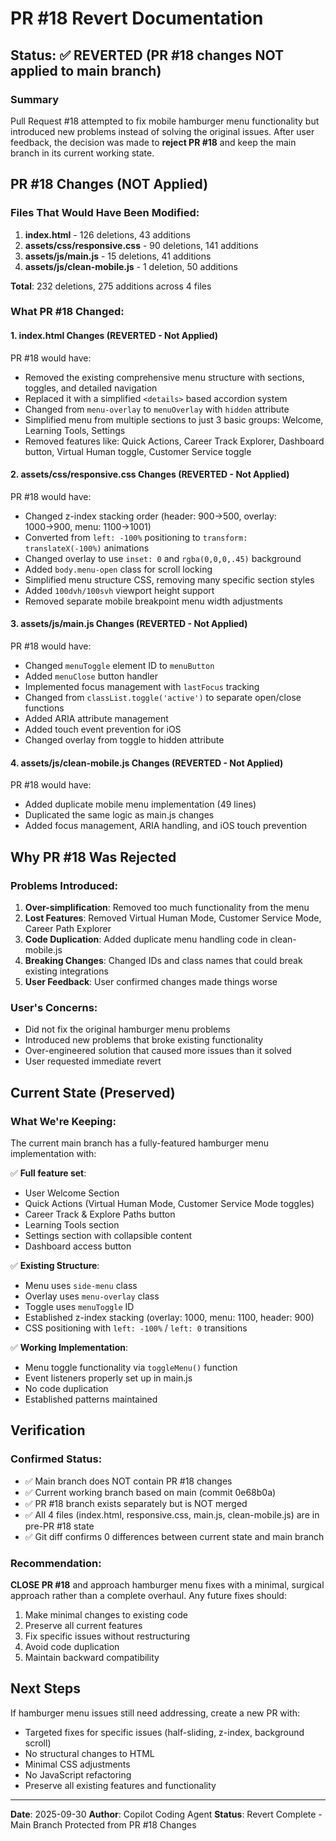 # PR #18 Revert Documentation

## Status: ✅ REVERTED (PR #18 changes NOT applied to main branch)

### Summary
Pull Request #18 attempted to fix mobile hamburger menu functionality but introduced new problems instead of solving the original issues. After user feedback, the decision was made to **reject PR #18** and keep the main branch in its current working state.

## PR #18 Changes (NOT Applied)

### Files That Would Have Been Modified:
1. **index.html** - 126 deletions, 43 additions
2. **assets/css/responsive.css** - 90 deletions, 141 additions  
3. **assets/js/main.js** - 15 deletions, 41 additions
4. **assets/js/clean-mobile.js** - 1 deletion, 50 additions

**Total**: 232 deletions, 275 additions across 4 files

### What PR #18 Changed:

#### 1. index.html Changes (REVERTED - Not Applied)
PR #18 would have:
- Removed the existing comprehensive menu structure with sections, toggles, and detailed navigation
- Replaced it with a simplified `<details>` based accordion system
- Changed from `menu-overlay` to `menuOverlay` with `hidden` attribute
- Simplified menu from multiple sections to just 3 basic groups: Welcome, Learning Tools, Settings
- Removed features like: Quick Actions, Career Track Explorer, Dashboard button, Virtual Human toggle, Customer Service toggle

#### 2. assets/css/responsive.css Changes (REVERTED - Not Applied)
PR #18 would have:
- Changed z-index stacking order (header: 900→500, overlay: 1000→900, menu: 1100→1001)
- Converted from `left: -100%` positioning to `transform: translateX(-100%)` animations
- Changed overlay to use `inset: 0` and `rgba(0,0,0,.45)` background
- Added `body.menu-open` class for scroll locking
- Simplified menu structure CSS, removing many specific section styles
- Added `100dvh/100svh` viewport height support
- Removed separate mobile breakpoint menu width adjustments

#### 3. assets/js/main.js Changes (REVERTED - Not Applied)
PR #18 would have:
- Changed `menuToggle` element ID to `menuButton`
- Added `menuClose` button handler
- Implemented focus management with `lastFocus` tracking
- Changed from `classList.toggle('active')` to separate open/close functions
- Added ARIA attribute management
- Added touch event prevention for iOS
- Changed overlay from toggle to hidden attribute

#### 4. assets/js/clean-mobile.js Changes (REVERTED - Not Applied)
PR #18 would have:
- Added duplicate mobile menu implementation (49 lines)
- Duplicated the same logic as main.js changes
- Added focus management, ARIA handling, and iOS touch prevention

## Why PR #18 Was Rejected

### Problems Introduced:
1. **Over-simplification**: Removed too much functionality from the menu
2. **Lost Features**: Removed Virtual Human Mode, Customer Service Mode, Career Path Explorer
3. **Code Duplication**: Added duplicate menu handling code in clean-mobile.js
4. **Breaking Changes**: Changed IDs and class names that could break existing integrations
5. **User Feedback**: User confirmed changes made things worse

### User's Concerns:
- Did not fix the original hamburger menu problems
- Introduced new problems that broke existing functionality
- Over-engineered solution that caused more issues than it solved
- User requested immediate revert

## Current State (Preserved)

### What We're Keeping:
The current main branch has a fully-featured hamburger menu implementation with:

✅ **Full feature set**:
- User Welcome Section
- Quick Actions (Virtual Human Mode, Customer Service Mode toggles)
- Career Track & Explore Paths button
- Learning Tools section
- Settings section with collapsible content
- Dashboard access button

✅ **Existing Structure**:
- Menu uses `side-menu` class
- Overlay uses `menu-overlay` class  
- Toggle uses `menuToggle` ID
- Established z-index stacking (overlay: 1000, menu: 1100, header: 900)
- CSS positioning with `left: -100%` / `left: 0` transitions

✅ **Working Implementation**:
- Menu toggle functionality via `toggleMenu()` function
- Event listeners properly set up in main.js
- No code duplication
- Established patterns maintained

## Verification

### Confirmed Status:
- ✅ Main branch does NOT contain PR #18 changes
- ✅ Current working branch based on main (commit 0e68b0a)
- ✅ PR #18 branch exists separately but is NOT merged
- ✅ All 4 files (index.html, responsive.css, main.js, clean-mobile.js) are in pre-PR #18 state
- ✅ Git diff confirms 0 differences between current state and main branch

### Recommendation:
**CLOSE PR #18** and approach hamburger menu fixes with a minimal, surgical approach rather than a complete overhaul. Any future fixes should:
1. Make minimal changes to existing code
2. Preserve all current features
3. Fix specific issues without restructuring
4. Avoid code duplication
5. Maintain backward compatibility

## Next Steps

If hamburger menu issues still need addressing, create a new PR with:
- Targeted fixes for specific issues (half-sliding, z-index, background scroll)
- No structural changes to HTML
- Minimal CSS adjustments
- No JavaScript refactoring
- Preserve all existing features and functionality

---

**Date**: 2025-09-30
**Author**: Copilot Coding Agent
**Status**: Revert Complete - Main Branch Protected from PR #18 Changes
